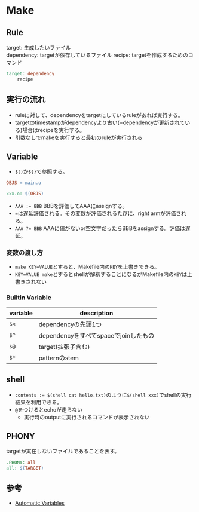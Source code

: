 # Make

## Rule

target: 生成したいファイル  
dependency: targetが依存しているファイル
recipe:  targetを作成するためのコマンド
```makefile
target: dependency
    recipe
```

## 実行の流れ

* ruleに対して、dependencyをtargetにしているruleがあれば実行する。  
* targetのtimestampがdependencyより古い(=dependencyが更新されている)場合はrecipeを実行する。
* 引数なしでmakeを実行すると最初のruleが実行される

## Variable

* `$()`か`${}`で参照する。
```makefile
OBJS = main.o

xxx.o: $(OBJS)
```

* `AAA := BBB` BBBを評価してAAAにassignする。
* `=`は遅延評価される。その変数が評価されるたびに、right armが評価される。
* `AAA ?= BBB` AAAに値がないor空文字だったらBBBをassignする。評価は遅延。

### 変数の渡し方

* `make KEY=VALUE`とすると、Makefile内の`KEY`を上書きできる。
* `KEY=VALUE make`とするとshellが解釈することになるがMakefile内の`KEY`は上書きされない

### Builtin Variable

| variable | description                           |
| ---      | ---                                   |
| `$<`     | dependencyの先頭1つ                   |
| `$^`     | dependencyをすべてspaceでjoinしたもの |
| `$@`     | target(拡張子含む)                    | 
| `$*`     | patternのstem                         |

## shell

* `contents := $(shell cat hello.txt)`のように`$(shell xxx)`でshellの実行結果を利用できる。
* `@`をつけるとechoが走らない
  * 実行時のoutputに実行されるコマンドが表示されない

## PHONY

targetが実在しないファイルであることを表す。
```makefile
.PHONY: all
all: $(TARGET)
```

## 参考

* [Automatic Variables](https://www.gnu.org/software/make/manual/html_node/Automatic-Variables.html)
